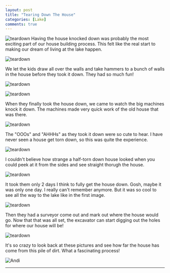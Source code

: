 ```yaml
---
layout: post
title: "Tearing Down The House"
categories: [Lake]
comments: true
---
```

![teardown](/images/teardown1.JPG)
Having the house knocked down was probably the most exciting part of our house building process. This felt like the real start to making our dream of living at the lake happen. 

![teardown](/images/teardown2.JPG)

We let the kids draw all over the walls and take hammers to a bunch of walls in the house before they took it down. They had so much fun!

![teardown](/images/teardown3.JPG)

![teardown](/images/teardown4.JPG)

When they finally took the house down, we came to watch the big machines knock it down. The machines made very quick work of the old house that was there. 

![teardown](/images/teardown5.JPG)

The "OOOs" and "AHHHs" as they took it down were so cute to hear. I have never seen a house get torn down, so this was quite the experience.

![teardown](/images/teardown6.JPG)

I couldn't believe how strange a half-torn down house looked when you could peek at it from the sides and see straight thorugh the house.

![teardown](/images/teardown7.JPG)

It took them only 2 days I think to fully get the house down. Gosh, maybe it was only one day. I really can't remember anymore. But it was so cool to see all the way to the lake like in the first image.

![teardown](/images/teardown8.JPG)

Then they had a surveyor come out and mark out where the house would go. Now that that was all set, the excavator can start digging out the holes for where our house will be!

![teardown](/images/teardown9.JPG)

It's so crazy to look back at these pictures and see how far the house has come from this pile of dirt. What a fascinating process!

![Andi](/images/andi.jpg)

----